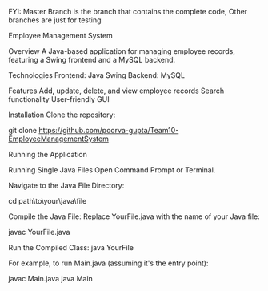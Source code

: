 FYI: Master Branch is the branch that contains the complete code, Other branches are just for testing


Employee Management System

Overview A Java-based application for managing employee records, featuring a Swing frontend and a MySQL backend.

Technologies Frontend: Java Swing Backend: MySQL

Features Add, update, delete, and view employee records Search functionality User-friendly GUI

Installation Clone the repository:

git clone https://github.com/poorva-gupta/Team10-EmployeeManagementSystem

Running the Application

Running Single Java Files Open Command Prompt or Terminal.

Navigate to the Java File Directory:

cd path\to\your\java\file

Compile the Java File: Replace YourFile.java with the name of your Java file:

javac YourFile.java

Run the Compiled Class: java YourFile

For example, to run Main.java (assuming it's the entry point):

javac Main.java java Main
